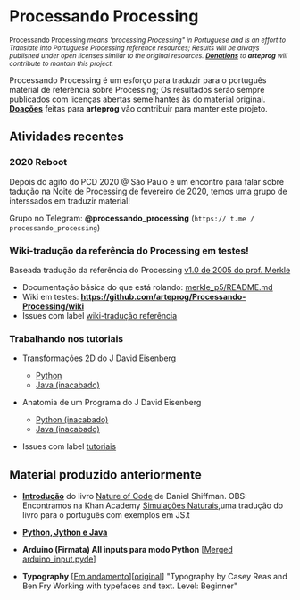 # Processando Processing

<sub> Processando Processing *means 'processing Processing" in Portuguese and is an effort to Translate into Portuguese Processing reference resources; Results will be always published under open licenses similar to the original resources. [<b>Donations</b>](http://patreon.com/arteprog) to <b>arteprog</b> will contribute to mantain this project.*</sub>

Processando Processing é um esforço para traduzir para o português material de referência sobre Processing; Os resultados serão sempre publicados com licenças abertas semelhantes às do material original. [**Doações**](http://patreon.com/arteprog) feitas para **arteprog** vão contribuir para manter este projeto.

## Atividades recentes

### 2020 Reboot

Depois do agito do PCD 2020 @ São Paulo e um encontro para falar sobre tadução na Noite de Processing de fevereiro de 2020, temos uma grupo de interssados em traduzir material!

Grupo no Telegram: **@processando_processing** (`https:// t.me / processando_processing`)

### Wiki-tradução da referência do Processing em testes!

   Baseada tradução da referência do Processing [v1.0 de 2005 do prof. Merkle](http://www.dainf.ct.utfpr.edu.br/~merkle/processing/reference/ptBR/index.html)
- Documentação básica do que está rolando: [merkle_p5/README.md](https://github.com/arteprog/Processando-Processing/tree/master/merkle_p5)
- Wiki em testes: <b>https://github.com/arteprog/Processando-Processing/wiki</b>
- Issues com label [wiki-tradução referência](https://github.com/arteprog/Processando-Processing/issues?q=is%3Aopen+is%3Aissue+label%3A%22wiki-tradu%C3%A7%C3%A3o+refer%C3%AAncia%22)

### Trabalhando nos tutoriais

- Transformações 2D do J David Eisenberg
  - [Python](/tutoriais-PT/python-transformacoes_2D.md) 
  - [Java (inacabado)](/tutoriais-PT/java-transformacoes_2D.md)
- Anatomia de um Programa do J David Eisenberg 
  - [Python (inacabado)](/tutoriais-PT/Anatomia_de_um_Programa_py.md) 
  - [Java (inacabado)](/tutoriais-PT/Anatomia_de_um_Programa.md)
  
- Issues com label [tutoriais](https://github.com/arteprog/Processando-Processing/issues?q=is%3Aopen+is%3Aissue+label%3A%22tutoriais%22+)

## Material produzido anteriormente

* [**Introdução**](https://github.com/arteprog/Processando-Processing/tree/master/natureza-do-codigo) do livro [Nature of Code](http://natureofcode.com) de Daniel Shiffman. OBS: Encontramos na Khan Academy [Simulações Naturais](https://pt.khanacademy.org/computing/computer-programming/programming-natural-simulations),uma tradução do livro para o português com exemplos em JS.t

* [**Python, Jython e Java**](https://github.com/arteprog/Processando-Processing/blob/master/tutoriais-PT/python-Python_Jython_e_Java.md) 

* **Arduino (Firmata) All inputs para modo Python** [[Merged arduino_input.pyde](https://github.com/jdf/processing.py/commit/f6f59dc45844b8ee40a8b7cb47ccd9ddbd026416)]

* **Typography** [[Em andamento](https://docs.google.com/document/d/14MYeJQPlA57-pYYm_UPt0u3sVynIxVIU8gras3ERAFQ/pub)][[original](https://processing.org/tutorials/typography/)] "Typography
 by Casey Reas and Ben Fry
 Working with typefaces and text.
 Level: Beginner"

<!-- 
REPENSAR ESTA PARTE
## em estudo / *under consideration*

#### para modo Python ####

* "Arrays
 by Casey Reas and Ben Fry
 How to store and access data in array structures.
 Level: Intermediate"
* "Curves
 by J David Eisenberg
 Learn how to draw arcs, spline curves, and bezier curves.
 Level: Intermediate"
* "Data
 by Daniel Shiffman
 Learn the basics of working with data feeds in Processing.
 Level: Intermediate"
* "Electronics
 by Hernando Berragán and Casey Reas
 Control physical media with Processing, Arduino, and Wiring.
 Level: Intermediate"
* "Network
 by Alexander R. Galloway
 An introduction to sending and receiving data with clients and servers.
 Level: Intermediate"
* "Print
 by Casey Reas
 Use Processing to output print quality images and documents.
 Level: Intermediate"
* "PShape
 by Daniel Shiffman
 How to use the PShape class in Processing.
 Level: Intermediate"
* "PVector
 by Daniel Shiffman
 An introduction to useing the PVector class in Processing.
 Level: Advanced"
* "Render Techniques
 by Casey Reas and Ben Fry
 Tools for rendering geometries in Processing.
 Level: Intermediate"
* "Shaders
 by Andres Colubri
 A guide to implementing GLSL shaders in Processing.
 Level: Advanced"
* "Sound
 by R. Luke DuBois and Wilm Thoben
 Learn how to play, analyze, and synthesize sound with the Sound Library.
 Level: Intermediate"
* "Trigonometry Primer
 by Ira Greenberg
 An introduction to trigonometry.
 Level: Intermediate"
* "Video
 by Daniel Shiffman
 How to display live and recorded video
 Level: Advanced"
--> 
